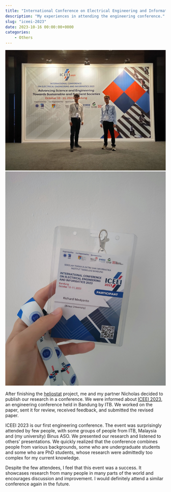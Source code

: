 ```yaml
---
title: "International Conference on Electrical Engineering and Informatics 2023"
description: "My experiences in attending the engineering conference."
slug: "iceei-2023"
date: 2023-10-16 00:00:00+0000
categories:
    - Others
---
```


![From left to right: Nicholas Sanjaya and I, Richard Medyanto](iceei.jpg) ![My nametag!](nametag.jpg)

After finishing the [heliostat](/p/heliostat) project, me and my partner Nicholas decided to publish our research in a conference. We were informed about [ICEEI 2023](https://stei.itb.ac.id/iceei2023/), an engineering conference held in Bandung by ITB. We worked on the paper, sent it for review, received feedback, and submitted the revised paper.

ICEEI 2023 is our first engineering conference. The event was surprisingly attended by few people, with some groups of people from ITB, Malaysia and (my university) Binus ASO. We presented our research and listened to others' presentations. We quickly realized that the conference combines people from various backgrounds, some who are undergraduate students and some who are PhD students, whose research were admittedly too complex for my current knowledge.

Despite the few attendees, I feel that this event was a success. It showcases research from many people in many parts of the world and encourages discussion and improvement. I would definitely attend a similar conference again in the future.